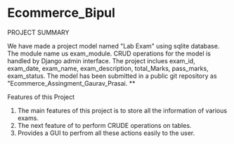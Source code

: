 # Ecommerce_Bipul
PROJECT SUMMARY

We have made a project model named "Lab Exam" using sqlite database.
The module name us exam_module. CRUD operations for the model is handled by Django admin interface. The project inclues exam_id, exam_date, exam_name, exam_description, total_Marks, pass_marks, exam_status. 
The model has been submitted in a public git repository as "Ecommerce_Assingment_Gaurav_Prasai.
**

Features of this Project
1. The main features of this project is to store all the information of various exams.
2. The next feature of to perform CRUDE operations on tables.
3. Provides a GUI to perfrom all these actions easily to the user.
